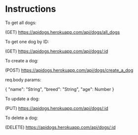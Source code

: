 # Instructions

To get all dogs:

(GET) https://apidogs.herokuapp.com/api/dogs/all_dogs

To get one dog by ID:

(GET) https://apidogs.herokuapp.com/api/dogs/:id

To create a dog:

(POST) https://apidogs.herokuapp.com/api/dogs/create_a_dog

req.body params:

{
"name": "String",
"breed": "String",
"age": Number
}

To update a dog:

(PUT) https://apidogs.herokuapp.com/api/dogs/:id

To delete a dog:

(DELETE) https://apidogs.herokuapp.com/api/dogs/:id
